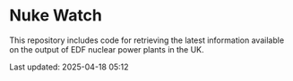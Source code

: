 # Nuke Watch

This repository includes code for retrieving the latest information available on the output of EDF nuclear power plants in the UK.

Last updated: 2025-04-18 05:12